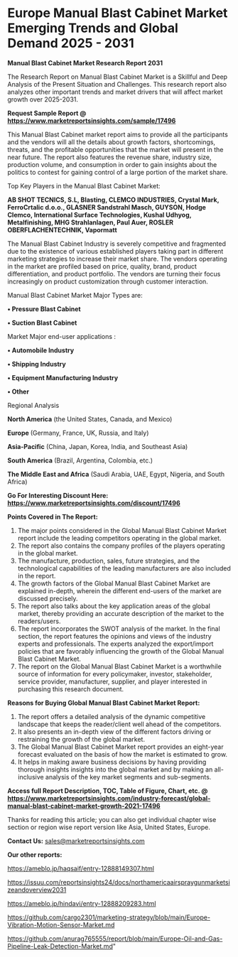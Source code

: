 # Europe Manual Blast Cabinet Market Emerging Trends and Global Demand 2025 - 2031

<strong>Manual Blast Cabinet Market Research Report 2031</strong>

The Research Report on Manual Blast Cabinet Market is a Skillful and Deep Analysis of the Present Situation and Challenges. This research report also analyzes other important trends and market drivers that will affect market growth over 2025-2031.

<strong>Request Sample Report @ <a href=https://www.marketreportsinsights.com/sample/17496>https://www.marketreportsinsights.com/sample/17496</a></strong>

This Manual Blast Cabinet market report aims to provide all the participants and the vendors will all the details about growth factors, shortcomings, threats, and the profitable opportunities that the market will present in the near future. The report also features the revenue share, industry size, production volume, and consumption in order to gain insights about the politics to contest for gaining control of a large portion of the market share.

Top Key Players in the Manual Blast Cabinet Market:

<strong>AB SHOT TECNICS, S.L, Blasting, CLEMCO INDUSTRIES, Crystal Mark, FerroCrtalic d.o.o., GLASNER Sandstrahl Masch, GUYSON, Hodge Clemco, International Surface Technologies, Kushal Udhyog, Metalfinishing, MHG Strahlanlagen, Paul Auer, ROSLER OBERFLACHENTECHNIK, Vapormatt</strong>

The Manual Blast Cabinet Industry is severely competitive and fragmented due to the existence of various established players taking part in different marketing strategies to increase their market share. The vendors operating in the market are profiled based on price, quality, brand, product differentiation, and product portfolio. The vendors are turning their focus increasingly on product customization through customer interaction.

Manual Blast Cabinet Market Major Types are:

<strong>• Pressure Blast Cabinet

• Suction Blast Cabinet</strong>

Market Major end-user applications :

<strong>• Automobile Industry

• Shipping Industry

• Equipment Manufacturing Industry

• Other</strong>

Regional Analysis

</u><strong><b>North America</b></strong> (the United States, Canada, and Mexico)

<strong><b>Europe </b></strong>(Germany, France, UK, Russia, and Italy)

<strong><b>Asia-Pacific</b></strong> (China, Japan, Korea, India, and Southeast Asia)

<strong><b>South America</b></strong> (Brazil, Argentina, Colombia, etc.)

<strong><b>The Middle East and Africa</b></strong> (Saudi Arabia, UAE, Egypt, Nigeria, and South Africa)

<strong>Go For Interesting Discount Here: <a href=https://www.marketreportsinsights.com/discount/17496>https://www.marketreportsinsights.com/discount/17496</a></strong>

<strong>Points Covered in The Report:</strong>
<ol>
  <li>The major points considered in the Global Manual Blast Cabinet Market report include the leading competitors operating in the global market.</li>
  <li>The report also contains the company profiles of the players operating in the global market.</li>
  <li>The manufacture, production, sales, future strategies, and the technological capabilities of the leading manufacturers are also included in the report.</li>
  <li>The growth factors of the Global Manual Blast Cabinet Market are explained in-depth, wherein the different end-users of the market are discussed precisely.</li>
  <li>The report also talks about the key application areas of the global market, thereby providing an accurate description of the market to the readers/users.</li>
  <li>The report incorporates the SWOT analysis of the market. In the final section, the report features the opinions and views of the industry experts and professionals. The experts analyzed the export/import policies that are favorably influencing the growth of the Global Manual Blast Cabinet Market.</li>
  <li>The report on the Global Manual Blast Cabinet Market is a worthwhile source of information for every policymaker, investor, stakeholder, service provider, manufacturer, supplier, and player interested in purchasing this research document.</li>
</ol>
<strong>Reasons for Buying Global Manual Blast Cabinet Market Report:</strong>

<ol>
  <li>The report offers a detailed analysis of the dynamic competitive landscape that keeps the reader/client well ahead of the competitors.</li>
  <li>It also presents an in-depth view of the different factors driving or restraining the growth of the global market.</li>
  <li>The Global Manual Blast Cabinet Market report provides an eight-year forecast evaluated on the basis of how the market is estimated to grow.</li>
  <li>It helps in making aware business decisions by having providing thorough insights insights into the global market and by making an all-inclusive analysis of the key market segments and sub-segments.</li>
</ol>
<strong>Access full Report Description, TOC, Table of Figure, Chart, etc. @ <a href=https://www.marketreportsinsights.com/industry-forecast/global-manual-blast-cabinet-market-growth-2021-17496>https://www.marketreportsinsights.com/industry-forecast/global-manual-blast-cabinet-market-growth-2021-17496</a></strong>


Thanks for reading this article; you can also get individual chapter wise section or region wise report version like Asia, United States, Europe.

<strong>Contact Us:</strong>
sales@marketreportsinsights.com

<strong>Our other reports:</strong>

<a href=https://ameblo.jp/haqsaif/entry-12888149307.html>https://ameblo.jp/haqsaif/entry-12888149307.html</a>

<a href=https://issuu.com/reportsinsights24/docs/northamericaairspraygunmarketsizeandoverview2031>https://issuu.com/reportsinsights24/docs/northamericaairspraygunmarketsizeandoverview2031</a>

<a href=https://ameblo.jp/hindavi/entry-12888209283.html>https://ameblo.jp/hindavi/entry-12888209283.html</a>

<a href=https://github.com/cargo2301/marketing-strategy/blob/main/Europe-Vibration-Motion-Sensor-Market.md>https://github.com/cargo2301/marketing-strategy/blob/main/Europe-Vibration-Motion-Sensor-Market.md</a>

<a href=https://github.com/anurag765555/report/blob/main/Europe-Oil-and-Gas-Pipeline-Leak-Detection-Market.md>https://github.com/anurag765555/report/blob/main/Europe-Oil-and-Gas-Pipeline-Leak-Detection-Market.md</a>"
